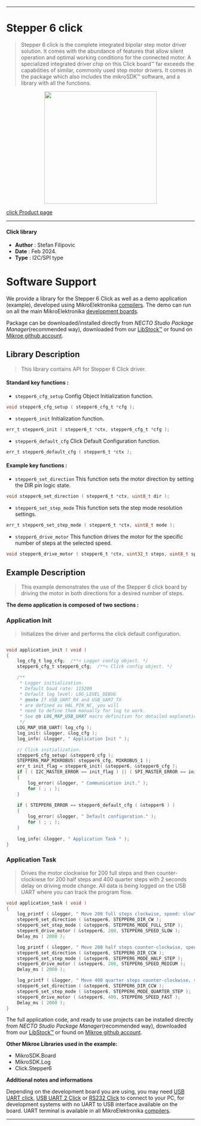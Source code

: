 
---
# Stepper 6 click

> Stepper 6 click is the complete integrated bipolar step motor driver solution. It comes with the abundance of features that allow silent operation and optimal working conditions for the connected motor. A specialized integrated driver chip on this Click board™ far exceeds the capabilities of similar, commonly used step motor drivers. It comes in the package which also includes the mikroSDK™ software, and a library with all the functions.

<p align="center">
  <img src="https://download.mikroe.com/images/click_for_ide/stepper6_click.png" height=300px>
</p>

[click Product page](https://www.mikroe.com/stepper-6-click)

---


#### Click library

- **Author**        : Stefan Filipovic
- **Date**          : Feb 2024.
- **Type**          : I2C/SPI type


# Software Support

We provide a library for the Stepper 6 Click
as well as a demo application (example), developed using MikroElektronika
[compilers](https://www.mikroe.com/necto-studio).
The demo can run on all the main MikroElektronika [development boards](https://www.mikroe.com/development-boards).

Package can be downloaded/installed directly from *NECTO Studio Package Manager*(recommended way), downloaded from our [LibStock&trade;](https://libstock.mikroe.com) or found on [Mikroe github account](https://github.com/MikroElektronika/mikrosdk_click_v2/tree/master/clicks).

## Library Description

> This library contains API for Stepper 6 Click driver.

#### Standard key functions :

- `stepper6_cfg_setup` Config Object Initialization function.
```c
void stepper6_cfg_setup ( stepper6_cfg_t *cfg );
```

- `stepper6_init` Initialization function.
```c
err_t stepper6_init ( stepper6_t *ctx, stepper6_cfg_t *cfg );
```

- `stepper6_default_cfg` Click Default Configuration function.
```c
err_t stepper6_default_cfg ( stepper6_t *ctx );
```

#### Example key functions :

- `stepper6_set_direction` This function sets the motor direction by setting the DIR pin logic state.
```c
void stepper6_set_direction ( stepper6_t *ctx, uint8_t dir );
```

- `stepper6_set_step_mode` This function sets the step mode resolution settings.
```c
err_t stepper6_set_step_mode ( stepper6_t *ctx, uint8_t mode );
```

- `stepper6_drive_motor` This function drives the motor for the specific number of steps at the selected speed.
```c
void stepper6_drive_motor ( stepper6_t *ctx, uint32_t steps, uint8_t speed );
```

## Example Description

> This example demonstrates the use of the Stepper 6 click board by driving the motor in both directions for a desired number of steps.

**The demo application is composed of two sections :**

### Application Init

> Initializes the driver and performs the click default configuration.

```c

void application_init ( void )
{
    log_cfg_t log_cfg;  /**< Logger config object. */
    stepper6_cfg_t stepper6_cfg;  /**< Click config object. */

    /** 
     * Logger initialization.
     * Default baud rate: 115200
     * Default log level: LOG_LEVEL_DEBUG
     * @note If USB_UART_RX and USB_UART_TX 
     * are defined as HAL_PIN_NC, you will 
     * need to define them manually for log to work. 
     * See @b LOG_MAP_USB_UART macro definition for detailed explanation.
     */
    LOG_MAP_USB_UART( log_cfg );
    log_init( &logger, &log_cfg );
    log_info( &logger, " Application Init " );

    // Click initialization.
    stepper6_cfg_setup( &stepper6_cfg );
    STEPPER6_MAP_MIKROBUS( stepper6_cfg, MIKROBUS_1 );
    err_t init_flag = stepper6_init( &stepper6, &stepper6_cfg );
    if ( ( I2C_MASTER_ERROR == init_flag ) || ( SPI_MASTER_ERROR == init_flag ) )
    {
        log_error( &logger, " Communication init." );
        for ( ; ; );
    }
    
    if ( STEPPER6_ERROR == stepper6_default_cfg ( &stepper6 ) )
    {
        log_error( &logger, " Default configuration." );
        for ( ; ; );
    }
    
    log_info( &logger, " Application Task " );
}

```

### Application Task

> Drives the motor clockwise for 200 full steps and then counter-clockiwse for 200 half
steps and 400 quarter steps with 2 seconds delay on driving mode change. All data is
being logged on the USB UART where you can track the program flow.

```c
void application_task ( void )
{
    log_printf ( &logger, " Move 200 full steps clockwise, speed: slow\r\n\n" );
    stepper6_set_direction ( &stepper6, STEPPER6_DIR_CW );
    stepper6_set_step_mode ( &stepper6, STEPPER6_MODE_FULL_STEP );
    stepper6_drive_motor ( &stepper6, 200, STEPPER6_SPEED_SLOW );
    Delay_ms ( 2000 );

    log_printf ( &logger, " Move 200 half steps counter-clockwise, speed: medium\r\n\n" );
    stepper6_set_direction ( &stepper6, STEPPER6_DIR_CCW );
    stepper6_set_step_mode ( &stepper6, STEPPER6_MODE_HALF_STEP );
    stepper6_drive_motor ( &stepper6, 200, STEPPER6_SPEED_MEDIUM );
    Delay_ms ( 2000 );

    log_printf ( &logger, " Move 400 quarter steps counter-clockwise, speed: fast\r\n\n" );
    stepper6_set_direction ( &stepper6, STEPPER6_DIR_CCW );
    stepper6_set_step_mode ( &stepper6, STEPPER6_MODE_QUARTER_STEP );
    stepper6_drive_motor ( &stepper6, 400, STEPPER6_SPEED_FAST );
    Delay_ms ( 2000 );
}
```

The full application code, and ready to use projects can be installed directly from *NECTO Studio Package Manager*(recommended way), downloaded from our [LibStock&trade;](https://libstock.mikroe.com) or found on [Mikroe github account](https://github.com/MikroElektronika/mikrosdk_click_v2/tree/master/clicks).

**Other Mikroe Libraries used in the example:**

- MikroSDK.Board
- MikroSDK.Log
- Click.Stepper6

**Additional notes and informations**

Depending on the development board you are using, you may need
[USB UART click](https://www.mikroe.com/usb-uart-click),
[USB UART 2 Click](https://www.mikroe.com/usb-uart-2-click) or
[RS232 Click](https://www.mikroe.com/rs232-click) to connect to your PC, for
development systems with no UART to USB interface available on the board. UART
terminal is available in all MikroElektronika
[compilers](https://shop.mikroe.com/compilers).

---
